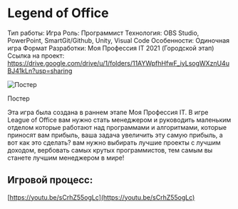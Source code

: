 # Legend of Office

Тип работы: Игра
Роль: Программист
Технология: OBS Studio, PowerPoint, SmartGit/Github, Unity, Visual Code
Особенности: Одиночная игра
Формат Разработки: Моя Профессия IT 2021 (Городской этап)
Ссылка на проект: https://drive.google.com/drive/u/1/folders/11AYWpfhHfwF_iyLsogWXznU4uBJ41kLn?usp=sharing

![Постер](../public/assets/3_1.jpg)

Постер

Эта игра была создана в раннем этапе Моя Профессия IT. В игре League of Office вам нужно стать менеджером и руководить маленьким отделом которые работают над программами и алгоритмами, которые приносят вам прибыль, ваша задача увеличить эту самую прибыль, а вот как это сделать? вам нужно выбирать лучшие проекты с лучшим доходом, вербовать самых крутых программистов, тем самым вы станете лучшим менеджером в мире!

## Игровой процесс:

[https://youtu.be/sCrhZ55ogLc](https://youtu.be/sCrhZ55ogLc)